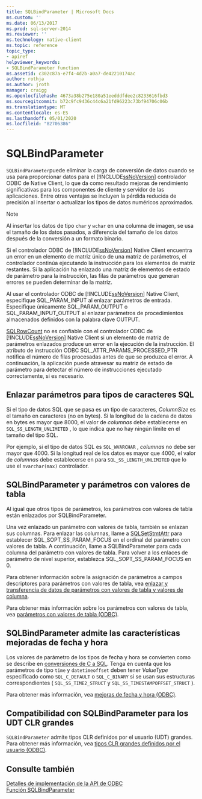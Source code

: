 ```yaml
---
title: SQLBindParameter | Microsoft Docs
ms.custom: ''
ms.date: 06/13/2017
ms.prod: sql-server-2014
ms.reviewer: ''
ms.technology: native-client
ms.topic: reference
topic_type:
- apiref
helpviewer_keywords:
- SQLBindParameter function
ms.assetid: c302c87a-e7f4-4d2b-a0a7-de42210174ac
author: rothja
ms.author: jroth
manager: craigg
ms.openlocfilehash: 4673a38b275e180a51eedddfdee2c8233616fbd3
ms.sourcegitcommit: b72c9fc9436c44c6a21fd96223c73bf94706c06b
ms.translationtype: MT
ms.contentlocale: es-ES
ms.lasthandoff: 05/01/2020
ms.locfileid: "82706386"
---
```

# <a name="sqlbindparameter"></a>SQLBindParameter
  `SQLBindParameter`puede eliminar la carga de conversión de datos cuando se usa para proporcionar datos para el [!INCLUDE[ssNoVersion](../../includes/ssnoversion-md.md)] controlador ODBC de Native Client, lo que da como resultado mejoras de rendimiento significativas para los componentes de cliente y servidor de las aplicaciones. Entre otras ventajas se incluyen la pérdida reducida de precisión al insertar o actualizar los tipos de datos numéricos aproximados.  
  
> [!NOTE]  
>  Al insertar los datos de tipo `char` y `wchar` en una columna de imagen, se usa el tamaño de los datos pasados, a diferencia del tamaño de los datos después de la conversión a un formato binario.  
  
 Si el controlador ODBC de [!INCLUDE[ssNoVersion](../../includes/ssnoversion-md.md)] Native Client encuentra un error en un elemento de matriz único de una matriz de parámetros, el controlador continúa ejecutando la instrucción para los elementos de matriz restantes. Si la aplicación ha enlazado una matriz de elementos de estado de parámetro para la instrucción, las filas de parámetros que generan errores se pueden determinar de la matriz.  
  
 Al usar el controlador ODBC de [!INCLUDE[ssNoVersion](../../includes/ssnoversion-md.md)] Native Client, especifique SQL_PARAM_INPUT al enlazar parámetros de entrada. Especifique únicamente SQL_PARAM_OUTPUT o SQL_PARAM_INPUT_OUTPUT al enlazar parámetros de procedimientos almacenados definidos con la palabra clave OUTPUT.  
  
 [SQLRowCount](sqlrowcount.md) no es confiable con el controlador ODBC de [!INCLUDE[ssNoVersion](../../includes/ssnoversion-md.md)] Native Client si un elemento de matriz de parámetros enlazados produce un error en la ejecución de la instrucción. El atributo de instrucción ODBC SQL_ATTR_PARAMS_PROCESSED_PTR notifica el número de filas procesadas antes de que se produzca el error. A continuación, la aplicación puede atravesar su matriz de estado de parámetro para detectar el número de instrucciones ejecutado correctamente, si es necesario.  
  
## <a name="binding-parameters-for-sql-character-types"></a>Enlazar parámetros para tipos de caracteres SQL  
 Si el tipo de datos SQL que se pasa es un tipo de caracteres, *ColumnSize* es el tamaño en caracteres (no en bytes). Si la longitud de la cadena de datos en bytes es mayor que 8000, el valor de *columnas* debe establecerse en `SQL_SS_LENGTH_UNLIMITED` , lo que indica que no hay ningún límite en el tamaño del tipo SQL.  
  
 Por ejemplo, si el tipo de datos SQL es `SQL_WVARCHAR` , *columnas* no debe ser mayor que 4000. Si la longitud real de los datos es mayor que 4000, el valor de *columnas* debe establecerse en para `SQL_SS_LENGTH_UNLIMITED` que lo use el `nvarchar(max)` controlador.  
  
## <a name="sqlbindparameter-and-table-valued-parameters"></a>SQLBindParameter y parámetros con valores de tabla  
 Al igual que otros tipos de parámetros, los parámetros con valores de tabla están enlazados por SQLBindParameter.  
  
 Una vez enlazado un parámetro con valores de tabla, también se enlazan sus columnas. Para enlazar las columnas, llame a [SQLSetStmtAttr](sqlsetstmtattr.md) para establecer SQL_SOPT_SS_PARAM_FOCUS en el ordinal del parámetro con valores de tabla. A continuación, llame a SQLBindParameter para cada columna del parámetro con valores de tabla. Para volver a los enlaces de parámetro de nivel superior, establezca SQL_SOPT_SS_PARAM_FOCUS en 0.  
  
 Para obtener información sobre la asignación de parámetros a campos descriptores para parámetros con valores de tabla, vea [enlazar y transferencia de datos de parámetros con valores de tabla y valores de columna](../native-client-odbc-table-valued-parameters/binding-and-data-transfer-of-table-valued-parameters-and-column-values.md).  
  
 Para obtener más información sobre los parámetros con valores de tabla, vea [parámetros con valores de tabla &#40;ODBC&#41;](../native-client-odbc-table-valued-parameters/table-valued-parameters-odbc.md).  
  
## <a name="sqlbindparameter-support-for-enhanced-date-and-time-features"></a>SQLBindParameter admite las características mejoradas de fecha y hora  
 Los valores de parámetro de los tipos de fecha y hora se convierten como se describe en [conversiones de C a SQL](../native-client-odbc-date-time/datetime-data-type-conversions-from-c-to-sql.md). Tenga en cuenta que los parámetros de tipo `time` y `datetimeoffset` deben tener *ValueType* especificado como `SQL_C_DEFAULT` o `SQL_C_BINARY` si se usan sus estructuras correspondientes ( `SQL_SS_TIME2_STRUCT` y `SQL_SS_TIMESTAMPOFFSET_STRUCT` ).  
  
 Para obtener más información, vea [mejoras de fecha y hora &#40;ODBC&#41;](../native-client-odbc-date-time/date-and-time-improvements-odbc.md).  
  
## <a name="sqlbindparameter-support-for-large-clr-udts"></a>Compatibilidad con SQLBindParameter para los UDT CLR grandes  
 `SQLBindParameter` admite tipos CLR definidos por el usuario (UDT) grandes. Para obtener más información, vea [tipos CLR grandes definidos por el usuario &#40;ODBC&#41;](../native-client/odbc/large-clr-user-defined-types-odbc.md).  
  
## <a name="see-also"></a>Consulte también  
 [Detalles de implementación de la API de ODBC](odbc-api-implementation-details.md)   
 [Función SQLBindParameter](https://go.microsoft.com/fwlink/?LinkId=59328)  
  
  

